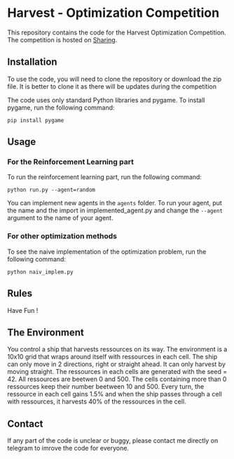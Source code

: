 # Harvest - Optimization Competition
This repository contains the code for the Harvest Optimization Competition. The competition is hosted on [Sharing](https://sharing.cs-campus.fr/compete/62).

## Installation
To use the code, you will need to clone the repository or download the zip file. It is better to clone it as there will be updates during the competition

The code uses only standard Python libraries and pygame. To install pygame, run the following command:
```
pip install pygame
```

## Usage
### For the Reinforcement Learning part
To run the reinforcement learning part, run the following command:
```
python run.py --agent=random
```
You can implement new agents in the `agents` folder. To run your agent, put the name and the import in implemented_agent.py and change the `--agent` argument to the name of your agent.

### For other optimization methods
To see the naive implementation of the optimization problem, run the following command:
```
python naiv_implem.py
```


## Rules

Have Fun !

## The Environment

You control a ship that harvests ressources on its way. The environment is a 10x10 grid that wraps around itself with ressources in each cell. The ship can only move in 2 directions, right or straight ahead. It can only harvest by moving straight. The ressources in each cells are generated with the seed = 42. All ressources are beetwen 0 and 500. The cells containing more than 0 ressources keep their number beetween 10 and 500.
Every turn, the ressource in each cell gains 1.5% and when the ship passes through a cell with ressources, it harvests 40% of the ressources in the cell.

## Contact

If any part of the code is unclear or buggy, please contact me directly on telegram to imrove the code for everyone.